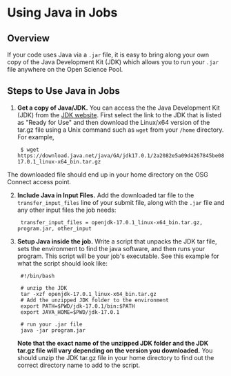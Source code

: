 Using Java in Jobs 
====================================



## Overview

If your code uses Java via a `.jar` file, it is easy to bring along your 
own copy of the Java Development Kit (JDK) which allows you to run 
your `.jar` file anywhere on the Open Science Pool. 

## Steps to Use Java in Jobs

1. **Get a copy of Java/JDK.** You can access the the Java Development Kit (JDK) from 
the [JDK website](https://jdk.java.net/). First select the link to the 
JDK that is listed as "Ready for Use" and then download the Linux/x64 
version of the tar.gz file using a Unix command such as `wget` from your `/home` directory. 
For example, 

		$ wget https://download.java.net/java/GA/jdk17.0.1/2a2082e5a09d4267845be086888add4f/12/GPL/openjdk-17.0.1_linux-x64_bin.tar.gz

The downloaded file should end up in your 
home directory on the OSG Connect access point. 

2. **Include Java in Input Files.**  Add the downloaded tar file to the `transfer_input_files` line of your
submit file, along with the `.jar` file and any other input files the job needs:

	    transfer_input_files = openjdk-17.0.1_linux-x64_bin.tar.gz, program.jar, other_input

3. **Setup Java inside the job.** Write a script that unpacks the JDK tar file, sets 
the environment to
find the java software, and then runs your program. This script will be
your job\'s executable. See this example for what the script should look
like:

		#!/bin/bash
	
		# unzip the JDK
		tar -xzf openjdk-17.0.1_linux-x64_bin.tar.gz
		# Add the unzipped JDK folder to the environment
		export PATH=$PWD/jdk-17.0.1/bin:$PATH
		export JAVA_HOME=$PWD/jdk-17.0.1
	
		# run your .jar file
		java -jar program.jar

	**Note that the exact name of the unzipped JDK folder and the JDK tar.gz file will 
	vary depending on the version you downloaded.** You should unzip the JDK tar.gz 
	file in your home directory to find out the correct directory name to add to 
	the script. 